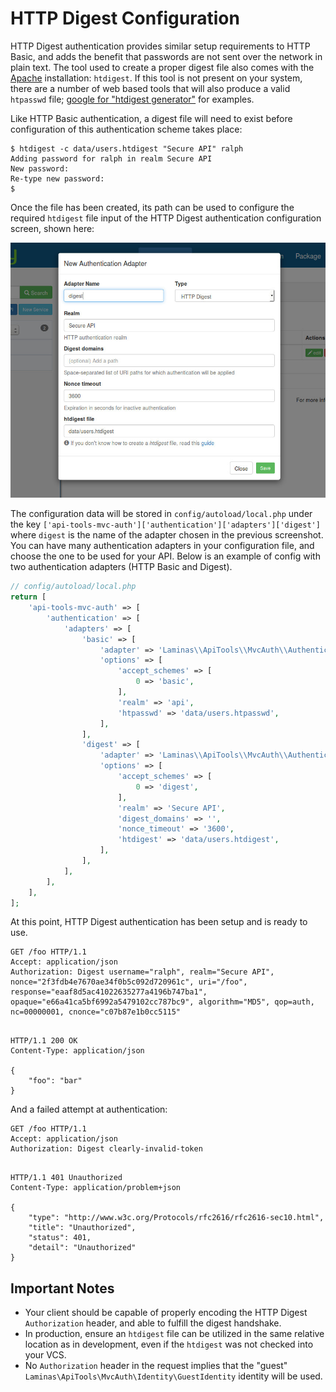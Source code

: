  HTTP Digest Configuration
=========================

HTTP Digest authentication provides similar setup requirements to HTTP Basic, and adds the benefit
that passwords are not sent over the network in plain text. The tool used to create a proper digest
file also comes with the [Apache](http://httpd.apache.org/) installation: `htdigest`. If this tool
is not present on your system, there are a number of web based tools that will also produce a valid
`htpasswd` file; [google for "htdigest generator"](https://www.google.com/search?q=%22htdigest+generator%22) for examples.

Like HTTP Basic authentication, a digest file will need to exist before configuration of this
authentication scheme takes place:

```console
$ htdigest -c data/users.htdigest "Secure API" ralph
Adding password for ralph in realm Secure API
New password:
Re-type new password:
$
```

Once the file has been created, its path can be used to configure the required `htdigest` file input
of the HTTP Digest authentication configuration screen, shown here:

![Configuring HTTP Digest settings](/asset/api-tools-documentation/img/auth-authentication-http-digest-ui-settings.jpg)

The configuration data will be stored in `config/autoload/local.php` under the key
`['api-tools-mvc-auth']['authentication']['adapters']['digest']` where `digest` is the name of the adapter chosen
in the previous screenshot. You can have many authentication adapters in your configuration file,
and choose the one to be used for your API. Below is an example of config with two authentication adapters
(HTTP Basic and Digest).

```php
// config/autoload/local.php
return [
    'api-tools-mvc-auth' => [
        'authentication' => [
            'adapters' => [
                'basic' => [
                    'adapter' => 'Laminas\\ApiTools\\MvcAuth\\Authentication\\HttpAdapter',
                    'options' => [
                        'accept_schemes' => [
                            0 => 'basic',
                        ],
                        'realm' => 'api',
                        'htpasswd' => 'data/users.htpasswd',
                    ],
                ],
                'digest' => [
                    'adapter' => 'Laminas\\ApiTools\\MvcAuth\\Authentication\\HttpAdapter',
                    'options' => [
                        'accept_schemes' => [
                            0 => 'digest',
                        ],
                        'realm' => 'Secure API',
                        'digest_domains' => '',
                        'nonce_timeout' => '3600',
                        'htdigest' => 'data/users.htdigest',
                    ],
                ],
            ],
        ],
    ],
];
```

At this point, HTTP Digest authentication has been setup and is ready to use.

```HTTP
GET /foo HTTP/1.1
Accept: application/json
Authorization: Digest username="ralph", realm="Secure API", nonce="2f3fdb4e7670ae34f0b5c092d720961c", uri="/foo", response="eaaf8d5ac41022635277a4196b747ba1", opaque="e66a41ca5bf6992a5479102cc787bc9", algorithm="MD5", qop=auth, nc=00000001, cnonce="c07b87e1b0cc5115"


```

```HTTP
HTTP/1.1 200 OK
Content-Type: application/json

{
    "foo": "bar"
}
```

And a failed attempt at authentication:

```HTTP
GET /foo HTTP/1.1
Accept: application/json
Authorization: Digest clearly-invalid-token


```

```HTTP
HTTP/1.1 401 Unauthorized
Content-Type: application/problem+json

{
    "type": "http://www.w3c.org/Protocols/rfc2616/rfc2616-sec10.html",
    "title": "Unauthorized",
    "status": 401,
    "detail": "Unauthorized"
}
```


Important Notes
---------------

- Your client should be capable of properly encoding the HTTP Digest `Authorization` header, and
  able to fulfill the digest handshake.
- In production, ensure an `htdigest` file can be utilized in the same relative location as in
  development, even if the `htdigest` was not checked into your VCS.
- No `Authorization` header in the request implies that the "guest" `Laminas\ApiTools\MvcAuth\Identity\GuestIdentity`
  identity will be used.
